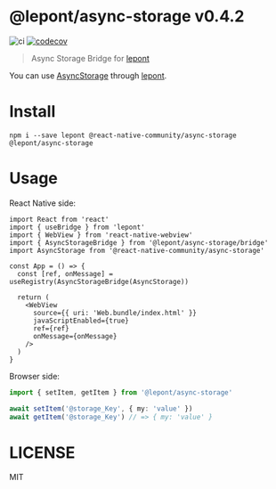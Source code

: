 # @lepont/async-storage v0.4.2

![ci](https://github.com/kt3k/lepont-async-storage/workflows/ci/badge.svg)
[![codecov](https://codecov.io/gh/kt3k/lepont-async-storage/branch/master/graph/badge.svg)](https://codecov.io/gh/kt3k/lepont-async-storage)

> Async Storage Bridge for [lepont][]

You can use [AsyncStorage][] through [lepont][].

# Install

```
npm i --save lepont @react-native-community/async-storage @lepont/async-storage
```

# Usage

React Native side:

```tsx
import React from 'react'
import { useBridge } from 'lepont'
import { WebView } from 'react-native-webview'
import { AsyncStorageBridge } from '@lepont/async-storage/bridge'
import AsyncStorage from '@react-native-community/async-storage'

const App = () => {
  const [ref, onMessage] = useRegistry(AsyncStorageBridge(AsyncStorage))

  return (
    <WebView
      source={{ uri: 'Web.bundle/index.html' }}
      javaScriptEnabled={true}
      ref={ref}
      onMessage={onMessage}
    />
  )
}
```

Browser side:

```ts
import { setItem, getItem } from '@lepont/async-storage'

await setItem('@storage_Key', { my: 'value' })
await getItem('@storage_Key') // => { my: 'value' }
```

# LICENSE

MIT

[lepont]: https://github.com/kt3k/lepont
[AsyncStorage]: https://github.com/react-native-community/async-storage
